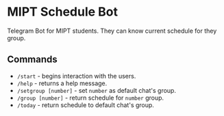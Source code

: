 # MIPT Schedule Bot
Telegram Bot for MIPT students. They can know current schedule for they group.

## Commands

* `/start` - begins interaction with the users.
* `/help` - returns a help message.
* `/setgroup [number]` - set `number` as default chat's group.
* `/group [number]` - return schedule for `number` group.
* `/today` - return schedule to default chat's group.
